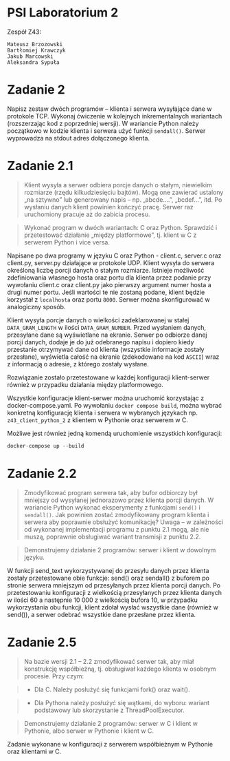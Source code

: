 # PSI Laboratorium 2
Zespół Z43:
```
Mateusz Brzozowski
Bartłomiej Krawczyk
Jakub Marcowski
Aleksandra Sypuła
```

# Zadanie 2
Napisz zestaw dwóch programów – klienta i serwera wysyłające dane w protokole TCP. Wykonaj ćwiczenie w kolejnych inkrementalnych wariantach (rozszerzając kod z poprzedniej wersji). W wariancie Python należy początkowo w kodzie klienta i serwera użyć funkcji `sendall()`. Serwer wyprowadza na stdout adres dołączonego klienta.

# Zadanie 2.1
> Klient wysyła a serwer odbiera porcje danych o stałym, niewielkim rozmiarze (rzędu kilkudziesięciu bajtów). Mogą one zawierać ustalony „na sztywno” lub generowany napis – np. „abcde….”, „bcdef…​”, itd. Po wysłaniu danych klient powinien kończyć pracę. Serwer raz uruchomiony pracuje aż do zabicia procesu.

> Wykonać program w dwóch wariantach: C oraz Python. Sprawdzić i przetestować działanie „między platformowe”, tj. klient w C z serwerem Python i vice versa.

Napisane po dwa programy w języku C oraz Python - client.c, server.c oraz client.py, server.py działające w protokole UDP. Klient wysyła do serwera określoną liczbę porcji danych o stałym rozmiarze. Istnieje możliwość zdefiniowania własnego hosta oraz portu dla klienta przez podanie przy wywołaniu client.c oraz client.py jako pierwszy argument numer hosta a drugi numer portu. Jeśli wartości te nie zostaną podane, klient będzie korzystał z `localhosta` oraz portu `8000`. Serwer można skonfigurować w analogiczny sposób.

Klient wysyła porcje danych o wielkości zadeklarowanej w stałej `DATA_GRAM_LENGTH` w ilości `DATA_GRAM_NUMBER`. Przed wysłaniem danych, przesyłane dane są wyświetlane na ekranie. Serwer po odbiorze danej porcji danych, dodaje je do już odebranego napisu i dopiero kiedy przestanie otrzymywać dane od klienta (wszystkie informacje zostały przesłane), wyświetla całość na ekranie (zdekodowane na kod `ASCII`) wraz z informacją o adresie, z którego zostały wysłane.

Rozwiązanie zostało przetestowane w każdej konfiguracji klient-serwer również w przypadku działania między platformowego. 

Wszystkie konfiguracje klient-serwer można uruchomić korzystając z docker-compose.yaml. Po wywołaniu `docker compose build`, można wybrać konkretną konfigurację klienta i serwera w wybranych językach np. `z43_client_python_2` z klientem w Pythonie oraz serwerem w C.

Możliwe jest również jedną komendą uruchomienie wszystkich konfiguracji: 
```s
docker-compose up --build
```

# Zadanie 2.2
> Zmodyfikować program serwera tak, aby bufor odbiorczy był mniejszy od wysyłanej jednorazowo przez klienta porcji danych. W wariancie Python wykonać eksperymenty z funkcjami `send()` i `sendall()`. Jak powinien zostać zmodyfikowany program klienta i serwera aby poprawnie obsłużyć komunikację? Uwaga – w zależności od wykonanej implementacji programu z punktu 2.1 mogą, ale nie muszą, poprawnie obsługiwać wariant transmisji z punktu 2.2.

> Demonstrujemy działanie 2 programów: serwer i klient w dowolnym języku.

W funkcji send_text wykorzystywanej do przesyłu danych przez klienta zostały przetestowane obie funkcje: send() oraz sendall() z buforem po stronie serwera mniejszym od przesyłanych przez klienta porcji danych. Po przetestowaniu konfiguracji z wielkością przesyłanych przez klienta danych w ilości 60 a następnie 10 000 z wielkością bufora 10, w przypadku wykorzystania obu funkcji, klient zdołał wysłać wszystkie dane (również w send()), a serwer odebrać wszystkie dane przesłane przez klienta. 

# Zadanie 2.5
> Na bazie wersji 2.1 – 2.2 zmodyfikować serwer tak, aby miał konstrukcję współbieżną, tj. obsługiwał każdego klienta w osobnym procesie. Przy czym:

> - Dla C. Należy posłużyć się funkcjami fork() oraz wait().

> - Dla Pythona należy posłużyć się wątkami, do wyboru: wariant podstawowy lub skorzystanie z ThreadPoolExecutor.

> Demonstrujemy działanie 2 programów: serwer w C i klient w Pythonie, albo serwer w Pythonie i klient w C.

Zadanie wykonane w konfiguracji z serwerem współbieżnym w Pythonie oraz klientami w C.